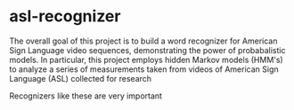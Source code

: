 # asl-recognizer


The overall goal of this project is to build a word recognizer for American Sign Language video sequences, demonstrating the power of probabalistic models. In particular, this project employs hidden Markov models (HMM's) to analyze a series of measurements taken from videos of American Sign Language (ASL) collected for research 


Recognizers like these are very important

